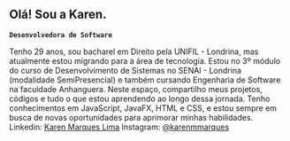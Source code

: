 ## Olá! Sou a Karen.

**`Desenvolvedora de Software`**

Tenho 29 anos, sou bacharel em Direito pela UNIFIL - Londrina, mas atualmente estou migrando para a área de tecnologia. Estou no 3º módulo do curso de Desenvolvimento de Sistemas no SENAI - Londrina (modalidade SemiPresencial) e também cursando Engenharia de Software na faculdade Anhanguera.
Neste espaço, compartilho meus projetos, códigos e tudo o que estou aprendendo ao longo dessa jornada. Tenho conhecimentos em JavaScript, JavaFX, HTML e CSS, e estou sempre em busca de novas oportunidades para aprimorar minhas habilidades. 
Linkedin: [Karen Marques Lima](www.linkedin.com/in/karen-marques-lima)
Instagram: [@karenmmarques](www.instagram.com/karenmmarques?igsh=N2l5YXBjZXY0N3R2&utm_source=qr)









